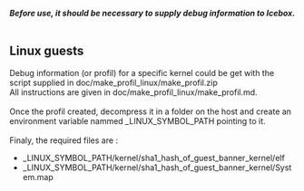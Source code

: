 ___Before use, it should be necessary to supply debug information to Icebox.___<br><br>

## Linux guests

Debug information (or profil) for a specific kernel could be get with the script supplied in doc/make_profil_linux/make_profil.zip
<br>
All instructions are given in doc/make_profil_linux/make_profil.md.
<br><br>
Once the profil created, decompress it in a folder on the host and create an environment variable nammed _LINUX_SYMBOL_PATH pointing to it.<br><br>
Finaly, the required files are :
- _LINUX_SYMBOL_PATH/kernel/sha1_hash_of_guest_banner_kernel/elf
- _LINUX_SYMBOL_PATH/kernel/sha1_hash_of_guest_banner_kernel/System.map